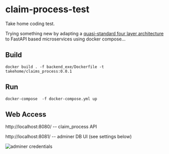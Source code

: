 # claim-process-test

Take home coding test.

Trying something new by adapting a
[quasi-standard four layer architecture](https://github.com/nludban/pyramids-python-architecture)
to FastAPI based microservices using docker compose...

## Build

```docker build . -f backend_exe/Dockerfile -t takehome/claims_process:0.0.1```


## Run

```docker-compose  -f docker-compose.yml up```


## Web Access

http://localhost:8080/ -- claim_process API

http://localhost:8081/ -- adminer DB UI (see settings below)

![adminer credentials](adminer-login.png)
